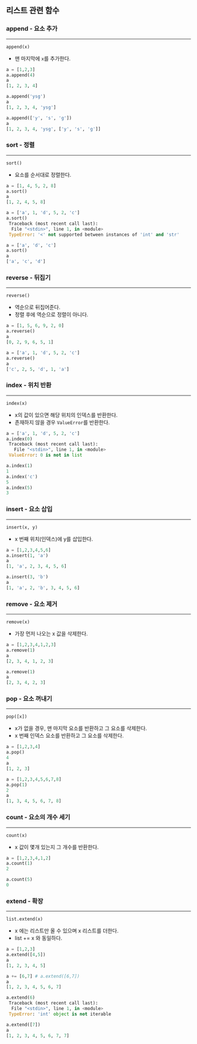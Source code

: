 

## 리스트 관련 함수

### append - 요소 추가
---
`append(x)`
- 맨 마지막에 `x`를 추가한다.
```python
a = [1,2,3]
a.append(4)
a
[1, 2, 3, 4]

a.append('ysg')
a
[1, 2, 3, 4, 'ysg']

a.append(['y', 's', 'g'])
a
[1, 2, 3, 4, 'ysg', ['y', 's', 'g']]
```
### sort - 정렬
---
`sort()`
- 요소를 순서대로 정렬한다.
```python
a = [1, 4, 5, 2, 8]
a.sort()
a
[1, 2, 4, 5, 8]

a = ['a', 1, 'd', 5, 2, 'c']
a.sort()
 Traceback (most recent call last):
  File "<stdin>", line 1, in <module>
 TypeError: '<' not supported between instances of 'int' and 'str'

a = ['a', 'd', 'c']
a.sort()
a
['a', 'c', 'd']
```

### reverse - 뒤집기
---
`reverse()`
- 역순으로 뒤집어준다.
- 정렬 후에 역순으로 정렬이 아니다.
```python
a = [1, 5, 6, 9, 2, 0]
a.reverse()
a
[0, 2, 9, 6, 5, 1]

a = ['a', 1, 'd', 5, 2, 'c']
a.reverse()
a
['c', 2, 5, 'd', 1, 'a']
```

### index - 위치 반환
---
`index(x)`
- x의 값이 있으면 해당 위치의 인덱스를 반환한다.
- 존재하지 않을 경우 `ValueError`를 반환한다.
```python
a = ['a', 1, 'd', 5, 2, 'c']
a.index(0)
 Traceback (most recent call last):
   File "<stdin>", line 1, in <module>
 ValueError: 0 is not in list

a.index(1)
1
a.index('c')
5
a.index(5)
3
```

### insert - 요소 삽입
---
`insert(x, y)`
- x 번째 위치(인덱스)에 y를 삽입한다.
```python
a = [1,2,3,4,5,6]
a.insert(1, 'a')
a
[1, 'a', 2, 3, 4, 5, 6]

a.insert(3, 'b')
a
[1, 'a', 2, 'b', 3, 4, 5, 6]
```

### remove - 요소 제거
---
`remove(x)`
- 가장 먼저 나오는 x 값을 삭제한다.
```python
a = [1,2,3,4,1,2,3]
a.remove(1)
a
[2, 3, 4, 1, 2, 3]

a.remove(1)
a
[2, 3, 4, 2, 3]
```

### pop - 요소 꺼내기
---
`pop([x])`
- x가 없을 경우, 맨 마지막 요소를 반환하고 그 요소를 삭제한다.
- x 번째 인덱스 요소를 반환하고 그 요소를 삭제한다.
```python
a = [1,2,3,4]
a.pop()
4
a
[1, 2, 3]

a = [1,2,3,4,5,6,7,8]
a.pop(1)
2
a
[1, 3, 4, 5, 6, 7, 8]
```

### count - 요소의 개수 세기
---
`count(x)`
- x 값이 몇개 있는지 그 개수를 반환한다.
```python
a = [1,2,3,4,1,2]
a.count(1)
2

a.count(5)
0
```

### extend - 확장
---
`list.extend(x)`
- x 에는 리스트만 올 수 있으며 x 리스트를 더한다.
- list += x 와 동일하다.
```python
a = [1,2,3]
a.extend([4,5])
a
[1, 2, 3, 4, 5]

a += [6,7] # a.extend([6,7])
a
[1, 2, 3, 4, 5, 6, 7]

a.extend(6)
 Traceback (most recent call last):
  File "<stdin>", line 1, in <module>
 TypeError: 'int' object is not iterable

a.extend([7])
a
[1, 2, 3, 4, 5, 6, 7, 7]
```